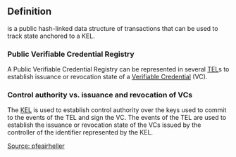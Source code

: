 ## Definition
is a public hash-linked data structure of transactions that can be used to track state anchored to a KEL.

### Public Verifiable Credential Registry
A Public Verifiable Credential Registry can be represented in several [TEL](TEL)s to establish issuance or revocation state of a [Verifiable Credential](verifiable-credential) (VC). 

### Control authority vs. issuance and revocation of VCs
The [KEL](KEL) is used to establish control authority over the keys used to commit to the events of the TEL and sign the VC. The events of the TEL are used to establish the issuance or revocation state of the VCs issued by the controller of the identifier represented by the KEL. 

[Source: pfeairheller](https://github.com/WebOfTrust/ietf-ptel/blob/main/draft-pfeairheller-ptel.md)